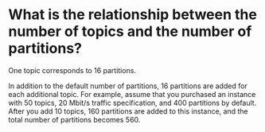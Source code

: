 # What is the relationship between the number of topics and the number of partitions?

One topic corresponds to 16 partitions.

In addition to the default number of partitions, 16 partitions are added for each additional topic. For example, assume that you purchased an instance with 50 topics, 20 Mbit/s traffic specification, and 400 partitions by default. After you add 10 topics, 160 partitions are added to this instance, and the total number of partitions becomes 560.

